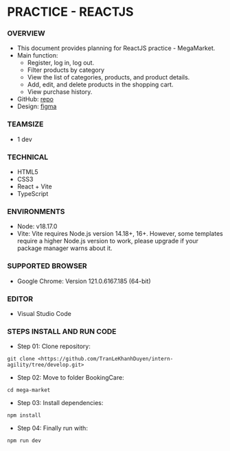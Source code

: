 # PRACTICE - REACTJS

### OVERVIEW

- This document provides planning for ReactJS practice - MegaMarket.
- Main function:
  - Register, log in, log out.
  - Filter products by category
  - View the list of categories, products, and product details.
  - Add, edit, and delete products in the shopping cart.
  - View purchase history.
- GitHub: [repo](https://github.com/TranLeKhanhDuyen/intern-agility/tree/develop)
- Design: [figma](https://www.figma.com/design/kzqL7pdFYgoUo80PuiTtGk/Ecommerce-Website-Design-(Community)?node-id=0-1&t=vqxCou8sPY4o3zih-0)

### TEAMSIZE

- 1 dev

### TECHNICAL

- HTML5
- CSS3
- React + Vite
- TypeScript

### ENVIRONMENTS
- Node: v18.17.0
- Vite: Vite requires Node.js version 14.18+, 16+. However, some templates require a higher Node.js version to work, please upgrade if your package manager warns about it.

### SUPPORTED BROWSER

- Google Chrome: Version 121.0.6167.185
 (64-bit)

### EDITOR

- Visual Studio Code


### STEPS INSTALL AND RUN CODE
- Step 01: Clone repository:

```
git clone <https://github.com/TranLeKhanhDuyen/intern-agility/tree/develop.git>
```

- Step 02: Move to folder BookingCare:

```
cd mega-market
```

- Step 03: Install dependencies:

```
npm install
```

- Step 04: Finally run with:

```
npm run dev
```
